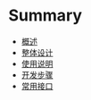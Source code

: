 # Summary

* [概述](README.md)
* [整体设计](part/README.md)
* [使用说明](part/shi_yong_shuo_ming.md)
* [开发步骤](part/kai_fa_bu_zou.md)
* [常用接口]()

